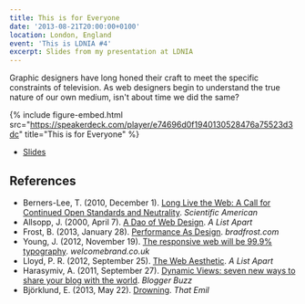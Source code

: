 ```yaml
---
title: This is for Everyone
date: '2013-08-21T20:00:00+0100'
location: London, England
event: 'This is LDNIA #4'
excerpt: Slides from my presentation at LDNIA
---
```

Graphic designers have long honed their craft to meet the specific constraints of television. As web designers begin to understand the true nature of our own medium, isn't about time we did the same?

{% include figure-embed.html
  src="https://speakerdeck.com/player/e74696d0f1940130528476a75523d3dc"
  title="This is for Everyone"
%}

  * [Slides](https://speakerdeck.com/paulrobertlloyd/this-is-for-everyone-ldnia-number-4)

## References

  * Berners-Lee, T. (2010, December 1). [Long Live the Web: A Call for Continued Open Standards and Neutrality](http://www.scientificamerican.com/article/long-live-the-web/). <cite>Scientific American</cite>
  * Allsopp, J. (2000, April 7). [A Dao of Web Design](http://alistapart.com/article/dao). <cite>A List Apart</cite>
  * Frost, B. (2013, January 28). [Performance As Design](http://bradfrost.com/blog/post/performance-as-design/). <cite>bradfrost.com</cite>
  * Young, J. (2012, November 19). [The responsive web will be 99.9% typography](http://www.welcomebrand.co.uk/thoughts/the-responsive-web-will-be-99-9-typography/). <cite>welcomebrand.co.uk</cite>
  * Lloyd, P. R. (2012, September 25). [The Web Aesthetic](http://alistapart.com/article/the-web-aesthetic). <cite>A List Apart</cite>
  * Harasymiv, A. (2011, September 27). [Dynamic Views: seven new ways to share your blog with the world](http://buzz.blogger.com/2011/09/dynamic-views-seven-new-ways-to-share.html). <cite>Blogger Buzz</cite>
  * Björklund, E. (2013, May 22). [Drowning](http://thatemil.com/blog/2013/05/22/drowning/). <cite>That Emil</cite>
